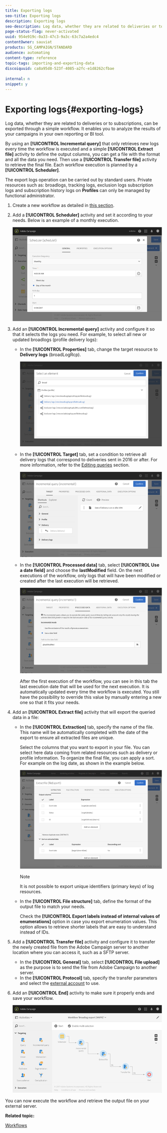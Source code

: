 ```yaml
---
title: Exporting logs
seo-title: Exporting logs
description: Exporting logs
seo-description: Log data, whether they are related to deliveries or to subscriptions, can be exported through a simple workflow.
page-status-flag: never-activated
uuid: 954e919c-0a33-47c3-9a3c-63c7a2a4edc4
contentOwner: sauviat
products: SG_CAMPAIGN/STANDARD
audience: automating
content-type: reference
topic-tags: importing-and-exporting-data
discoiquuid: ca8a95d8-523f-4085-a2fc-e1d8262cfbae

internal: n
snippet: y
---
```


# Exporting logs{#exporting-logs}

Log data, whether they are related to deliveries or to subscriptions, can be exported through a simple workflow. It enables you to analyze the results of your campaigns in your own reporting or BI tool.

By using an **[!UICONTROL Incremental query]** that only retrieves new logs every time the workflow is executed and a simple **[!UICONTROL Extract file]** activity to define the output columns, you can get a file with the format and all the data you need. Then use a **[!UICONTROL Transfer file]** activity to retrieve the final file. Each workflow execution is planned by a **[!UICONTROL Scheduler]**.

The export logs operation can be carried out by standard users. Private resources such as: broadlogs, tracking logs, exclusion logs subscription logs and subscription history logs on **Profiles** can only be managed by functional administrator.

1. Create a new workflow as detailed in [this section](../../automating/using/building-a-workflow.md#creating-a-workflow).
1. Add a **[!UICONTROL Scheduler]** activity and set it according to your needs. Below is an example of a monthly execution.

   ![](assets/export_logs_scheduler.png)

1. Add an **[!UICONTROL Incremental query]** activity and configure it so that it selects the logs you need. For example, to select all new or updated broadlogs (profile delivery logs):

    * In the **[!UICONTROL Properties]** tab, change the target resource to **Delivery logs** (broadLogRcp).
    
      ![](assets/export_logs_query_properties.png)

    * In the **[!UICONTROL Target]** tab, set a condition to retrieve all delivery logs that correspond to deliveries sent in 2016 or after. For more information, refer to the [Editing queries](../../automating/using/editing-queries.md#creating-queries) section.
    
      ![](assets/export_logs_query_target.png)

    * In the **[!UICONTROL Processed data]** tab, select **[!UICONTROL Use a date field]** and choose the **lastModified** field. On the next executions of the workflow, only logs that will have been modified or created after the last execution will be retrieved.
    
      ![](assets/export_logs_query_processeddata.png)

      After the first execution of the workflow, you can see in this tab the last execution date that will be used for the next execution. It is automatically updated every time the workflow is executed. You still have the possibility to override this value by manually entering a new one so that it fits your needs.

1. Add an **[!UICONTROL Extract file]** activity that will export the queried data in a file:

    * In the **[!UICONTROL Extraction]** tab, specify the name of the file. This name will be automatically completed with the date of the export to ensure all extracted files are unique.

      Select the columns that you want to export in your file. You can select here data coming from related resources such as delivery or profile information. To organize the final file, you can apply a sort. For example on the log date, as shown in the example below.
    
      ![](assets/export_logs_extractfile_extraction.png)

      >[!NOTE]
      >
      >It is not possible to export unique identifiers (primary keys) of log resources.

    * In the **[!UICONTROL File structure]** tab, define the format of the output file to match your needs.

      Check the **[!UICONTROL Export labels instead of internal values of enumerations]** option in case you export enumeration values. This option allows to retrieve shorter labels that are easy to understand instead of IDs.

1. Add a **[!UICONTROL Transfer file]** activity and configure it to transfer the newly created file from the Adobe Campaign server to another location where you can access it, such as a SFTP server.

    * In the **[!UICONTROL General]** tab, select **[!UICONTROL File upload]** as the purpose is to send the file from Adobe Campaign to another server.
    * In the **[!UICONTROL Protocol]** tab, specify the transfer parameters and select the [external account](../../administration/using/external-accounts.md#creating-an-external-account) to use.

1. Add an **[!UICONTROL End]** activity to make sure it properly ends and save your workflow.

   ![](assets/export_logs_example_workflow.png)

You can now execute the workflow and retrieve the output file on your external server.

**Related topic:**

[Workflows](../../automating/using/discovering-workflows.md)
